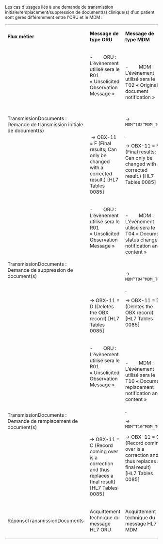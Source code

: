 Les cas d'usages liés à une demande de transmission initiale/remplacement/suppression de document(s) clinique(s) d'un patient sont gérés différemment entre l'ORU et le MDM :

<table width="652">
<tbody>
<tr>
<td width="218">
<p><strong>Flux m&eacute;tier</strong></p>
</td>
<td width="217">
<p><strong>Message de type ORU</strong></p>
</td>
<td width="217">
<p><strong>Message de type MDM</strong></p>
</td>
</tr>
<tr>
<td width="218">
<p>TransmissionDocuments&nbsp;: Demande de transmission initiale de document(s)</p>
</td>
<td width="217">
<p>-&nbsp;&nbsp;&nbsp;&nbsp;&nbsp;&nbsp;&nbsp; ORU : L&rsquo;&eacute;v&egrave;nement utilis&eacute; sera le R01 &laquo;&nbsp;Unsolicited Observation Message&nbsp;&raquo;</p>
<p>&nbsp;</p>
<p>&nbsp;</p>
<p>&nbsp;</p>
<p>&nbsp;-&gt; OBX-11 = F (Final results; Can only be changed with a corrected result.) [HL7 Tables 0085]</p>
</td>
<td width="217">
<p>-&nbsp;&nbsp;&nbsp;&nbsp;&nbsp;&nbsp;&nbsp; MDM&nbsp;: L&rsquo;&eacute;v&egrave;nement utilis&eacute; sera le T02&nbsp;&laquo;&nbsp;Original document notification&nbsp;&raquo;</p>
<p>&nbsp;</p>
<p>-&gt; <code>MDM^T02^MDM_T02</code></p>
<p><strong><u>&nbsp;</u></strong></p>
<p>-&gt; OBX-11 = F (Final results; Can only be changed with a corrected result.) [HL7 Tables 0085]</p>
</td>
</tr>
<tr>
<td width="218">
<p>TransmissionDocuments&nbsp;: Demande de suppression de document(s)</p>
</td>
<td width="217">
<p>-&nbsp;&nbsp;&nbsp;&nbsp;&nbsp;&nbsp;&nbsp; ORU : L&rsquo;&eacute;v&egrave;nement utilis&eacute; sera le R01 &laquo;&nbsp;Unsolicited Observation Message&nbsp;&raquo;</p>
<p>&nbsp;</p>
<p>&nbsp;</p>
<p>&nbsp;</p>
<p>&nbsp;</p>
<p>-&gt; OBX-11 = D (Deletes the OBX record) [HL7 Tables 0085]</p>
</td>
<td width="217">
<p>-&nbsp;&nbsp;&nbsp;&nbsp;&nbsp;&nbsp;&nbsp; MDM&nbsp;: L&rsquo;&eacute;v&egrave;nement utilis&eacute; sera le T04&nbsp;&laquo;&nbsp;Document status change notification and content&nbsp;&raquo;</p>
<p>&nbsp;</p>
<p>-&gt; <code>MDM^T04^MDM_T02</code></p>
<p><strong><u>&nbsp;</u></strong></p>
<p>-&gt; OBX-11 = D (Deletes the OBX record) [HL7 Tables 0085]</p>
</td>
</tr>
<tr>
<td width="218">
<p>TransmissionDocuments&nbsp;: Demande de remplacement de document(s)</p>
</td>
<td width="217">
<p>-&nbsp;&nbsp;&nbsp;&nbsp;&nbsp;&nbsp;&nbsp; ORU : L&rsquo;&eacute;v&egrave;nement utilis&eacute; sera le R01 &laquo;&nbsp;Unsolicited Observation Message&nbsp;&raquo;</p>
<p>&nbsp;</p>
<p>&nbsp;</p>
<p>&nbsp;</p>
<p>&nbsp;</p>
<p>-&gt; OBX-11 = C (Record coming over is a correction and thus replaces a final result) [HL7 Tables 0085]</p>
</td>
<td width="217">
<p>-&nbsp;&nbsp;&nbsp;&nbsp;&nbsp;&nbsp;&nbsp; MDM&nbsp;: L&rsquo;&eacute;v&egrave;nement utilis&eacute; sera le T10&nbsp;&laquo;&nbsp;Document replacement notification and content&nbsp;&raquo;</p>
<p><strong><u>&nbsp;</u></strong></p>
<p>-&gt; <code>MDM^T10^MDM_T02</code><br /> </p>
<p>-&gt; OBX-11 = C (Record coming over is a correction and thus replaces a final result) [HL7 Tables 0085]</p>
</td>
</tr>
<tr>
<td width="218">
<p>R&eacute;ponseTransmissionDocuments&nbsp;</p>
</td>
<td width="217">
<p>Acquittement technique du message HL7 ORU</p>
</td>
<td width="217">
<p>Acquittement technique du message HL7 MDM</p>
</td>
</tr>
</tbody>
</table>